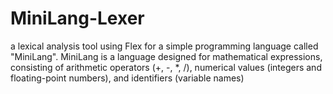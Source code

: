 # MiniLang-Lexer
 a lexical analysis tool using Flex for a simple programming language called "MiniLang". MiniLang is a language designed for mathematical expressions, consisting of arithmetic operators (+, -, *, /), numerical values (integers and floating-point numbers), and identifiers (variable names)
